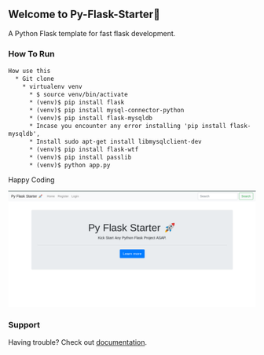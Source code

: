## Welcome to Py-Flask-Starter🚀
  A Python Flask template for fast flask development.

### How To Run

```
How use this 
  * Git clone
    * virtualenv venv
      * $ source venv/bin/activate
      * (venv)$ pip install flask
      * (venv)$ pip install mysql-connector-python
      * (venv)$ pip install flask-mysqldb
      * Incase you encounter any error installing 'pip install flask-mysqldb',
      * Install sudo apt-get install libmysqlclient-dev 
      * (venv)$ pip install flask-wtf
      * (venv)$ pip install passlib
      * (venv)$ python app.py
```
Happy Coding <br>

<p>
  <img src ='https://github.com/MartMbithi/Py-Flask-Starter/blob/master/Screenshot.png'>
</p>

### Support

Having trouble? Check out [documentation](https://flask.palletsprojects.com/en/1.1.x/).
